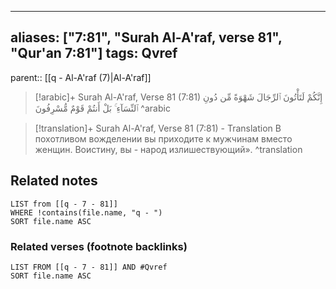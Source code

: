 
---
aliases: ["7:81", "Surah Al-A'raf, verse 81", "Qur'an 7:81"]
tags: Qvref
---

parent:: [[q - Al-A'raf (7)|Al-A'raf]]

> [!arabic]+ Surah Al-A'raf, Verse 81 (7:81)
> <span class="quran-arabic">إِنَّكُمْ لَتَأْتُونَ ٱلرِّجَالَ شَهْوَةً مِّن دُونِ ٱلنِّسَآءِ ۚ بَلْ أَنتُمْ قَوْمٌ مُّسْرِفُونَ</span>
^arabic

> [!translation]+ Surah Al-A'raf, Verse 81 (7:81) - Translation
> В похотливом вожделении вы приходите к мужчинам вместо женщин. Воистину, вы - народ излишествующий».
^translation



## Related notes
```dataview
LIST from [[q - 7 - 81]]
WHERE !contains(file.name, "q - ")
SORT file.name ASC
```

### Related verses (footnote backlinks)
```dataview
LIST FROM [[q - 7 - 81]] AND #Qvref
SORT file.name ASC
```

